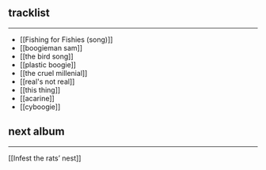 ## tracklist
___
- [[Fishing for Fishies (song)]]
- [[boogieman sam]]
- [[the bird song]]
- [[plastic boogie]]
- [[the cruel millenial]]
- [[real's not real]]
- [[this thing]]
- [[acarine]]
- [[cyboogie]]
## next album
___
[[Infest the rats’ nest]]